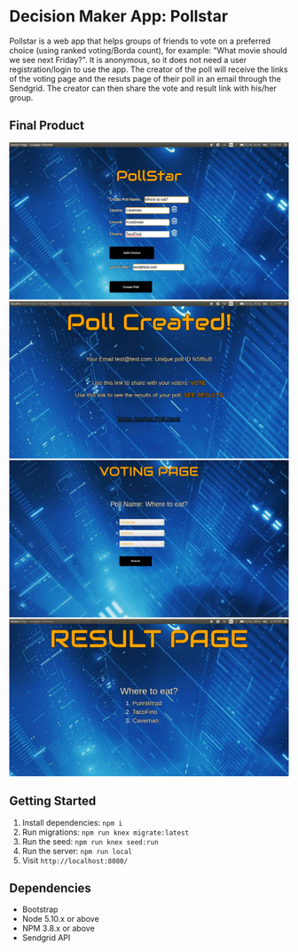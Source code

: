 # Decision Maker App: Pollstar 

Pollstar is a web app that helps groups of friends to vote on a preferred choice (using ranked voting/Borda count), for example: "What movie should we see next Friday?". It is anonymous, so it does not need a user registration/login to use the app. The creator of the poll will receive the links of the voting page and the resuts page of their poll in an email through the Sendgrid. The creator can then share the vote and result link with his/her group. 

## Final Product

!["Home page with input"](https://github.com/howareyouhelen/PollStar/blob/master/docs/homepage.png)
!["Summary page after creating poll"](https://github.com/howareyouhelen/PollStar/blob/master/docs/summary.png)
![Voting page"](https://github.com/howareyouhelen/PollStar/blob/master/docs/voting-page.png)
!["Results page"](https://github.com/howareyouhelen/PollStar/blob/master/docs/result-page.png)

## Getting Started

1. Install dependencies: `npm i`
2. Run migrations: `npm run knex migrate:latest`
3. Run the seed: `npm run knex seed:run`
4. Run the server: `npm run local`
5. Visit `http://localhost:8080/`

## Dependencies

- Bootstrap
- Node 5.10.x or above
- NPM 3.8.x or above
- Sendgrid API
